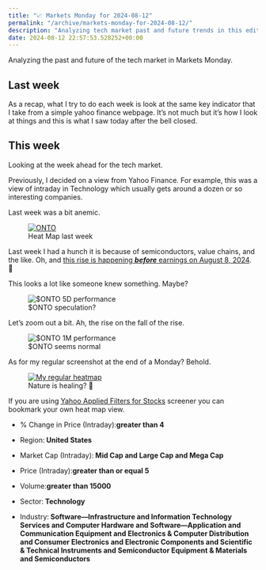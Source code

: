 ```yaml
---
title: "📈 Markets Monday for 2024-08-12"
permalink: "/archive/markets-monday-for-2024-08-12/"
description: "Analyzing tech market past and future trends in this edition of Markets Monday."
date: 2024-08-12 22:57:53.528252+00:00
---
```


<!-- buttondown-editor-mode: plaintext --><p>Analyzing the past and future of the tech market in Markets Monday.</p><h2>Last week</h2><p>As a recap, what I try to do each week is look at the same key indicator that I take from a simple yahoo finance webpage. It’s not much but it’s how I look at things and this is what I saw today after the bell closed.</p><h2>This week</h2><p>Looking at the week ahead for the tech market.</p><p>Previously, I decided on a view from Yahoo Finance. For example, this was a view of intraday in Technology which usually gets around a dozen or so interesting companies.</p><p>Last week was a bit anemic.</p><figure><a href="https://finance.yahoo.com/screener/568c8b06-3f3e-497e-bae7-6dd1defc231c/heatmap" target="_blank" rel="noopener noreferrer"><img src="https://assets.buttondown.email/images/3cf7c5f7-2d06-459f-acc0-e413d2b56854.png?w=960&amp;fit=max" alt="ONTO" draggable="false" contenteditable="false"></a><figcaption>Heat Map last week</figcaption></figure><p>Last week I had a hunch it is because of semiconductors, value chains, and the like. Oh, and <a target="_blank" rel="noopener noreferrer nofollow" href="https://investors.ontoinnovation.com/news/news-details/2024/Onto-Innovation-to-Report-Second-Quarter-2024-Financial-Results-on-August-8-2024/default.aspx">this rise is happening <strong><em>before</em></strong> earnings on August 8, 2024</a>. 🤔</p><p>This looks a lot like someone knew something. Maybe?</p><figure><img src="https://assets.buttondown.email/images/a201d8a1-451e-47ab-859f-f195698137bb.png?w=960&amp;fit=max" alt="$ONTO 5D performance" draggable="false" contenteditable="false"><figcaption>$ONTO speculation?</figcaption></figure><p>Let’s zoom out a bit. Ah, the rise on the fall of the rise.</p><figure><img src="https://assets.buttondown.email/images/4f39134d-462a-427a-a056-a0a491aafdbd.png?w=960&amp;fit=max" alt="$ONTO 1M performance" draggable="false" contenteditable="false"><figcaption>$ONTO seems normal</figcaption></figure><p>As for my regular screenshot at the end of a Monday? Behold.</p><figure><a href="https://finance.yahoo.com/screener/568c8b06-3f3e-497e-bae7-6dd1defc231c/heatmap?utm_source=hot-fudge-daily&amp;utm_medium=email" target="_blank" rel="noopener noreferrer"><img src="https://assets.buttondown.email/images/73757d58-a41c-4c34-9b45-11bab80516ed.png?w=960&amp;fit=max" alt="My regular heatmap" draggable="false" contenteditable="false"></a><figcaption>Nature is healing? 🤣</figcaption></figure><p>If you are using <a target="_blank" rel="noopener noreferrer nofollow" href="https://finance.yahoo.com/screener/568c8b06-3f3e-497e-bae7-6dd1defc231c/heatmap">Yahoo Applied Filters for Stocks</a> screener you can bookmark your own heat map view.</p><ul><li><p>% Change in Price (Intraday):<strong>greater than 4</strong></p></li><li><p>Region:<strong> United States</strong></p></li><li><p>Market Cap (Intraday):<strong> Mid Cap and Large Cap and Mega Cap</strong></p></li><li><p>Price (Intraday):<strong>greater than or equal 5</strong></p></li><li><p>Volume:<strong>greater than 15000</strong></p></li><li><p>Sector:<strong> Technology</strong></p></li><li><p>Industry:<strong> Software—Infrastructure and Information Technology Services and Computer Hardware and Software—Application and Communication Equipment and Electronics &amp; Computer Distribution and Consumer Electronics and Electronic Components and Scientific &amp; Technical Instruments and Semiconductor Equipment &amp; Materials and Semiconductors</strong></p></li></ul><p></p><p></p><p></p>